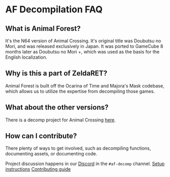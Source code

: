 # AF Decompilation FAQ

## What is Animal Forest?
It's the N64 version of Animal Crossing. It's original title was Doubutsu no Mori, and was released exclusively in Japan. It was ported to GameCube 8 months later as Doubutsu no Mori +, which was used as the basis for the English localization.

## Why is this a part of ZeldaRET?
Animal Forest is built off the Ocarina of Time and Majora's Mask codebase, which allows us to utilize the expertise from decompiling those games.

## What about the other versions?
There is a decomp project for Animal Crossing [here](https://github.com/Prakxo/ac-decomp/).

## How can I contribute?
There plenty of ways to get involved, such as decompiling functions, documenting assets, or documenting code.

Project discussion happens in our [Discord](https://discord.zelda64.dev) in the `#af-decomp` channel.
[Setup instructions](https://github.com/zeldaret/af/blob/main/README.md)
[Contributing guide](https://github.com/zeldaret/af/blob/main/CONTRIBUTING.md)